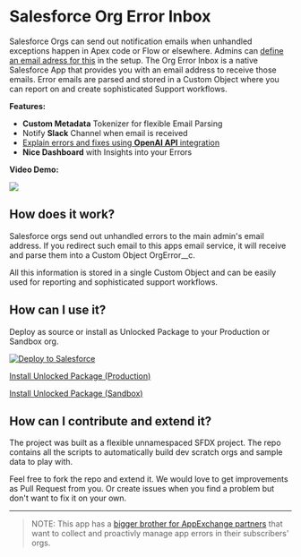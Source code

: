 # Salesforce Org Error Inbox

Salesforce Orgs can send out notification emails when unhandled exceptions happen in Apex code or Flow or elsewhere. Admins can [define an email adress for this](https://help.salesforce.com/s/articleView?id=000385876&type=1) in the setup. The Org Error Inbox is a native Salesforce App that provides you with an email address to receive those emails. Error emails are parsed and stored in a Custom Object where you can report on and create sophisticated Support workflows.

**Features:**

- **Custom Metadata** Tokenizer for flexible Email Parsing
- Notify **Slack** Channel when email is received
- [Explain errors and fixes using **OpenAI API** integration](https://youtu.be/dERb_22VSfI)
- **Nice Dashboard** with Insights into your Errors

**Video Demo:**

[![](http://img.youtube.com/vi/RKnqB8bjwdg/hqdefault.jpg)](https://youtu.be/RKnqB8bjwdg "")

## How does it work?

Salesforce orgs send out unhandled errors to the main admin's email address. If you redirect such email to this apps email service, it will receive and parse them into a Custom Object OrgError__c. 

All this information is stored in a single Custom Object and can be easily used for reporting and sophisticated support workflows.

## How can I use it?

Deploy as source or install as Unlocked Package to your Production or Sandbox org.

<a href="https://githubsfdeploy.herokuapp.com?owner=rsoesemann&amp;repo=org-error-inbox">
  <img src="https://raw.githubusercontent.com/afawcett/githubsfdeploy/master/src/main/webapp/resources/img/deploy.png" alt="Deploy to Salesforce" />
</a>

[Install Unlocked Package (Production)](https://login.salesforce.com/packaging/installPackage.apexp?p0=04tVI0000002n6HYAQ)

[Install Unlocked Package (Sandbox)](https://test.salesforce.com/packaging/installPackage.apexp?p0=04tVI0000002n6HYAQ)


## How can I contribute and extend it?

The project was built as a flexible unnamespaced SFDX project. The repo contains all the scripts to automatically build dev scratch orgs and sample data to play with.

Feel free to fork the repo and extend it. We would love to get improvements as Pull Request from you. Or create issues when you find a problem but don't want to fix it on your own.

---
> NOTE: This app has a [bigger brother for AppExchange partners](https://github.com/rsoesemann/salesforce-isv-cockpit) that want to collect and proactivly manage app errors in their subscribers' orgs.